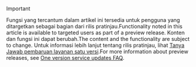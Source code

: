 > [!IMPORTANT]
> <span data-ttu-id="2f1fe-101">Fungsi yang tercantum dalam artikel ini tersedia untuk pengguna yang ditargetkan sebagai bagian dari rilis pratinjau.</span><span class="sxs-lookup"><span data-stu-id="2f1fe-101">Functionality noted in this article is available to targeted users as part of a preview release.</span></span> <span data-ttu-id="2f1fe-102">Konten dan fungsi ini dapat berubah.</span><span class="sxs-lookup"><span data-stu-id="2f1fe-102">The content and the functionality are subject to change.</span></span> <span data-ttu-id="2f1fe-103">Untuk informasi lebih lanjut tentang rilis pratinjau, lihat [Tanya Jawab pembaruan layanan satu versi](https://docs.microsoft.com/dynamics365/unified-operations/fin-and-ops/get-started/one-version).</span><span class="sxs-lookup"><span data-stu-id="2f1fe-103">For more information about preview releases, see [One version service updates FAQ](https://docs.microsoft.com/dynamics365/unified-operations/fin-and-ops/get-started/one-version).</span></span>
